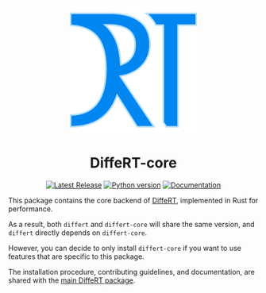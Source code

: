 <div align="center">
<img src="https://raw.githubusercontent.com/jeertmans/DiffeRT/main/static/logo_250px.png" alt="DiffeRT logo"></img>
</div>

<div align="center">

# DiffeRT-core

[![Latest Release][pypi-version-badge]][pypi-version-url]
[![Python version][pypi-python-version-badge]][pypi-version-url]
[![Documentation][documentation-badge]][documentation-url]

</div>

This package contains the core backend of
[DiffeRT](https://pypi.org/project/DiffeRT/),
implemented in Rust for performance.

As a result, both `differt` and `differt-core` will
share the same version, and `differt` directly depends on `differt-core`.

However, you can decide to only install `differt-core`
if you want to use features that are specific to this package.

The installation procedure, contributing guidelines, and documentation,
are shared with the
[main DiffeRT package](https://github.com/jeertmans/DiffeRT).

[pypi-version-badge]: https://img.shields.io/pypi/v/DiffeRT-core?label=DiffeRT-core&color=blueviolet
[pypi-version-url]: https://pypi.org/project/DiffeRT-core/
[pypi-python-version-badge]: https://img.shields.io/pypi/pyversions/DiffeRT-core?color=orange
[documentation-badge]: https://readthedocs.org/projects/differt/badge/?version=latest
[documentation-url]: https://differt.readthedocs.io/latest/?badge=latest

